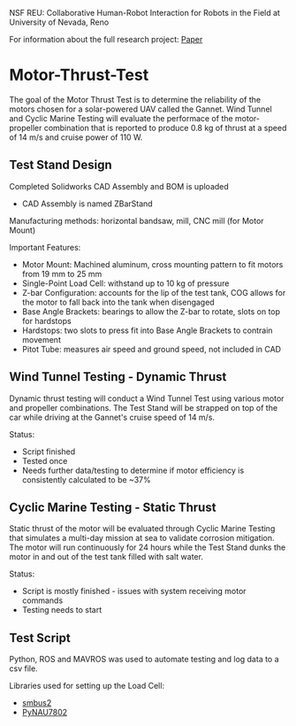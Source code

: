 NSF REU: Collaborative Human-Robot Interaction for Robots in the Field at University of Nevada, Reno

For information about the full research project: [Paper](https://github.com/erinmyoo/Motor-Thrust-Test/blob/main/REU_Erin_Yoo.pdf)

# Motor-Thrust-Test
The goal of the Motor Thrust Test is to determine the reliability of the motors chosen for a solar-powered UAV called the Gannet. Wind Tunnel and Cyclic Marine Testing will evaluate the performace of the motor-propeller combination that is reported to produce 0.8 kg of thrust at a speed of 14 m/s and cruise power of 110 W.

## Test Stand Design
Completed Solidworks CAD Assembly and BOM is uploaded
* CAD Assembly is named ZBarStand

Manufacturing methods: horizontal bandsaw, mill, CNC mill (for Motor Mount)

Important Features:
* Motor Mount: Machined aluminum, cross mounting pattern to fit motors from 19 mm to 25 mm
* Single-Point Load Cell: withstand up to 10 kg of pressure
* Z-bar Configuration: accounts for the lip of the test tank, COG allows for the motor to fall back into the tank when disengaged
* Base Angle Brackets: bearings to allow the Z-bar to rotate, slots on top for hardstops
* Hardstops: two slots to press fit into Base Angle Brackets to contrain movement
* Pitot Tube: measures air speed and ground speed, not included in CAD

## Wind Tunnel Testing - Dynamic Thrust 
Dynamic thrust testing will conduct a Wind Tunnel Test using various motor and propeller combinations. The Test Stand will be strapped on top of the car while driving at the Gannet's cruise speed of 14 m/s. 

Status:
* Script finished
* Tested once
* Needs further data/testing to determine if motor efficiency is consistently calculated to be ~37%

## Cyclic Marine Testing - Static Thrust
Static thrust of the motor will be evaluated through Cyclic Marine Testing that simulates a multi-day mission at sea to validate corrosion mitigation. The motor will run continuously for 24 hours while the Test Stand dunks the motor in and out of the test tank filled with salt water.

Status:
* Script is mostly finished - issues with system receiving motor commands
* Testing needs to start

## Test Script
Python, ROS and MAVROS was used to automate testing and log data to a csv file.

Libraries used for setting up the Load Cell:
* [smbus2](https://pypi.org/project/smbus2/)
* [PyNAU7802](https://github.com/BrunoB81HK/PyNAU7802/tree/main)
